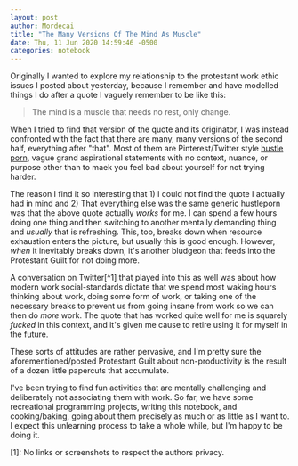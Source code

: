 ```yaml
---
layout: post
author: Mordecai
title: "The Many Versions Of The Mind As Muscle"
date: Thu, 11 Jun 2020 14:59:46 -0500
categories: notebook
---
```


Originally I wanted to explore my relationship to the protestant work ethic
issues I posted about yesterday, because I remember and have modelled things I
do after a quote I vaguely remember to be like this:

>The mind is a muscle that needs no rest, only change.

When I tried to find that version of the quote and its originator, I was instead
confronted with the fact that there are many, many versions of the second half,
everything after "that". Most of them are Pinterest/Twitter style [hustle
porn](https://www.urbandictionary.com/define.php?term=hustle%20porn), vague
grand aspirational statements with no context, nuance, or purpose other than to
maek you feel bad about yourself for not trying harder.

The reason I find it so interesting that 1) I could not find the quote I
actually had in mind and 2) That everything else was the same generic hustleporn
was that the above quote actually *works* for me. I can spend a few hours doing
one thing and then switching to another mentally demanding thing and *usually*
that is refreshing. This, too, breaks down when resource exhaustion enters the
picture, but usually this is good enough. However, *when* it inevitably breaks
down, it's another bludgeon that feeds into the Protestant Guilt for not doing
more.

A conversation on Twitter[^1] that played into this as well was about how modern
work social-standards dictate that we spend most waking hours thinking about
work, doing some form of work, or taking one of the necessary breaks to prevent
us from going insane from work so we can then do *more* work. The quote that has
worked quite well for me is squarely *fucked* in this context, and it's given me
cause to retire using it for myself in the future.

These sorts of attitudes are rather pervasive, and I'm pretty sure the
aforementioned/posted Protestant Guilt about non-productivity is the result of a
dozen little papercuts that accumulate.

I've been trying to find fun activities that are mentally challenging and
deliberately not associating them with work. So far, we have some recreational
programming projects, writing this notebook, and cooking/baking, going about
them precisely as much or as little as I want to. I expect this unlearning
process to take a whole while, but I'm happy to be doing it.

[1]: No links or screenshots to respect the authors privacy.
